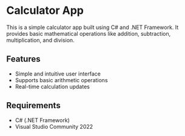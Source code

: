 # Calculator App

This is a simple calculator app built using C# and .NET Framework. It provides basic mathematical operations like addition, subtraction, multiplication, and division.

## Features
- Simple and intuitive user interface
- Supports basic arithmetic operations
- Real-time calculation updates

## Requirements
- C# (.NET Framework)
- Visual Studio Community 2022
